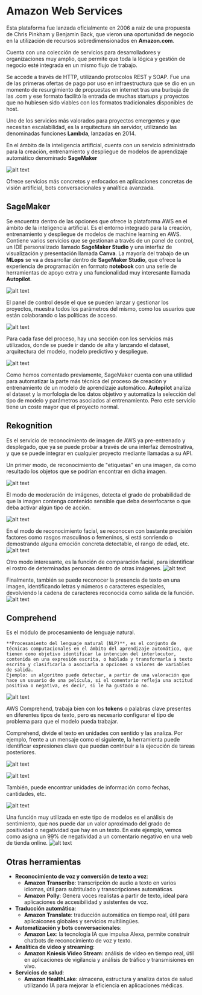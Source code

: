 # Amazon Web Services
Esta plataforma fue lanzada oficialmente en 2006 a raíz de una propuesta de Chris Pinkham y Benjamin Back, que vieron una oportunidad de negocio en la utilización de recursos sobredimensionados en **Amazon.com**.

Cuenta con una colección de servicios para desarrolladores y organizaciones muy amplio, que permite que toda la lógica y gestión de negocio esté integrada en un mismo flujo de trabajo.

Se accede a través de HTTP, utilizando protocolos REST y SOAP. Fue una de las primeras ofertas de pago por uso en infraestructura que se dio en un momento de resurgimiento de propuestas en internet tras una burbuja de las .com y ese formato facilitó la entrada de muchas startups y proyectos que no hubiesen sido viables con los formatos tradicionales disponibles de host.

Uno de los servicios más valorados para proyectos emergentes y que necesitan escalabilidad, es la arquitectura sin servidor, utilizando las denominadas funciones **Lambda**, lanzadas en 2014.

En el ámbito de la inteligencia artificial, cuenta con un servicio administrado para la creación, entrenamiento y despliegue de modelos de aprendizaje automático denominado **SageMaker**

![alt text](image-16.png)

Ofrece servicios más concretos y enfocados en aplicaciones concretas de visión artificial, bots conversacionales y analítica avanzada. 

## SageMaker
Se encuentra dentro de las opciones que ofrece la plataforma AWS en el ámbito de la inteligencia artificial.
Es el entorno integrado para la creación, entrenamiento y despliegue de modelos de machine learning en AWS.
Contiene varios servicios que se gestionan a través de un panel de control, un IDE personalizado llamado **SageMaker Studio** y una interfaz de visualización y presentación llamada **Canva**. 
La mayoría del trabajo de un **MLops** se va a desarrollar dentro de **SageMaker Studio**, que ofrece la experiencia de programación en formato **notebook** con una serie de herramientas de apoyo extra y una funcionalidad muy interesante llamada **Autopilot**.

![alt text](image-17.png)

El panel de control desde el que se pueden lanzar y gestionar los proyectos, muestra todos los parámetros del mismo, como los usuarios que están colaborando o las políticas de acceso.

![alt text](image-18.png)

Para cada fase del proceso, hay una sección con los servicios más utilizados, donde se puede ir dando de alta y lanzando el dataset, arquitectura del modelo, modelo predictivo y despliegue.

![alt text](image-19.png)

Como hemos comentado previamente, SageMaker cuenta con una utilidad para automatizar la parte más técnica del proceso de creación y entrenamiento de un modelo de aprendizaje automático. **Autopilot** analiza el dataset y la morfología de los datos objetivo y automatiza la selección del tipo de modelo y parámetros asociados al entrenamiento. Pero este servicio tiene un coste mayor que el proyecto normal.

## Rekognition

Es el servicio de reconocimiento de imagen de AWS ya pre-entrenado y desplegado, que ya se puede probar a través de una interfaz demostrativa, y que se puede integrar en cualquier proyecto mediante llamadas a su API.

Un primer modo, de reconocimiento de "etiquetas" en una imagen, da como resultado los objetos que se podrían encontrar en dicha imagen.

![alt text](image-20.png)

El modo de moderación de imágenes, detecta el grado de probabilidad de que la imagen contenga contenido sensible que deba desenfocarse o que deba activar algún tipo de acción.

![alt text](image-21.png)

En el modo de reconocimiento facial, se reconocen con bastante precisión factores como rasgos masculinos o femeninos, si está sonriendo o demostrando alguna emoción concreta detectable, el rango de edad, etc.
![alt text](image-22.png)

Otro modo interesante, es la función de comparación facial, para identificar el rostro de determinadas personas dentro de otras imágenes.
![alt text](image-23.png)

Finalmente, también se puede reconocer la presencia de texto en una imagen, identificando letras y números o caracteres especiales, devolviendo la cadena de caracteres reconocida como salida de la función.
![alt text](image-24.png)

## Comprehend

Es el módulo de procesamiento de lenguaje natural.
```{note}
**Procesamiento del lenguaje natural (NLP)**, es el conjunto de técnicas computacionales en el ámbito del aprendizaje automático, que tienen como objetivo identificar la intención del interlocutor, contenida en una expresión escrita, o hablada y transformarla a texto escrito y clasificarla o asociarla a opciones o valores de variables de salida.
Ejemplo: un algoritmo puede detectar, a partir de una valoración que hace un usuario de una película, si el comentario refleja una actitud positiva o negativa, es decir, si le ha gustado o no.
```
![alt text](image-25.png)

AWS Comprehend, trabaja bien con los **tokens** o palabras clave presentes en diferentes tipos de texto, pero es necesario configurar el tipo de problema para que el modelo pueda trabajar.

Comprehend, divide el texto en unidades con sentido y las analiza. 
Por ejemplo, frente a un mensaje como el siguiente, la herramienta puede identificar expresiones clave que puedan contribuir a la ejecución de tareas posteriores.

![alt text](image-26.png)

![alt text](image-27.png)

También, puede encontrar unidades de información como fechas, cantidades, etc.

![alt text](image-28.png)

Una función muy utilizada en este tipo de modelos es el análisis de sentimiento, que nos puede dar un valor aproximado del grado de positividad o negatividad que hay en un texto. En este ejemplo, vemos como asigna un 99% de negatividad a un comentario negativo en una web de tienda online.
![alt text](image-29.png)


## Otras herramientas

- **Reconocimiento de voz y conversión de texto a voz**:
  - **Amazon Transcribe**: transcripción de audio a texto en varios idiomas, útil para subtitulado y transcripciones automáticas.
  - **Amazon Polly**: Genera voces realistas a partir de texto, ideal para aplicaciones de accesibilidad y asistentes de voz.
- **Traducción automática**:
  - **Amazon Translate**: traducción automática en tiempo real, útil para aplicaicones globales y servicios multilingües.
- **Automatización y bots conversacionales**:
  - **Amazon Lex**: la tecnología IA que impulsa Alexa, permite construir chatbots de reconocimiento de voz y texto.
- **Analítica de video y streaming**:
  - **Amazon Kniesis Video Stream**: análisis de vídeo en tiempo real, útil en aplicaciones de vigilancia y análisis de tráfico y transmisiones en vivo.
- **Servicios de salud**:
  - **Amazon HealthLake**: almacena, estructura y analiza datos de salud utilizando IA para mejorar la eficiencia en aplicaciones médicas.